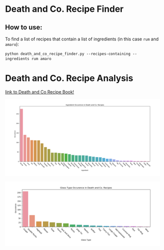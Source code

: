 # Death and Co. Recipe Finder
## How to use:

To find a list of recipes that contain a list of ingredients (in this case `rum` and `amaro`):

```
python death_and_co_recipe_finder.py --recipes-containing --ingredients rum amaro
```


# Death and Co. Recipe Analysis

[link to Death and Co Recipe Book!](https://www.deathandcompany.com/)


![GitHub Logo](/plots/ingredient_occurences.png)

![GitHub Logo](/plots/glass_occurences.png)
